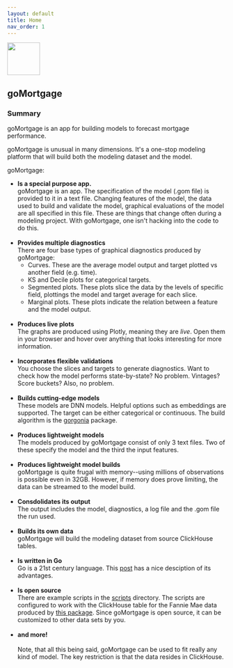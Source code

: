 ```yaml
---
layout: default
title: Home
nav_order: 1
---
```


<div style="text-align: left;">
  <img src="{{ site.baseurl }}/images/vee1c.png" width="75" height="75" />
</div>

## goMortgage

### Summary
goMortgage is an app for building models to forecast mortgage performance.

goMortgage is unusual in many dimensions. It's a one-stop modeling platform that will build both the modeling
dataset and the model.

goMortgage:

- **Is a special purpose app.**<br>
  goMortgage is an app.  The specification of the model (.gom file) is provided to it in a text file.  Changing features of
  the model, the data used to build and validate the model, graphical evaluations of the model are all specified
  in this file.  These are things that change often during a modeling project.  With goMortgage, one isn't hacking
  into the code to do this.
  <br><br>
- **Provides multiple diagnostics**<br>
  There are four base types of graphical diagnostics produced by goMortgage:
    - Curves.  These are the average model output and target plotted vs another field (e.g. time).
    - KS and Decile plots for categorical targets.
    - Segmented plots.  These plots slice the data by the levels of specific field, plottings the model and target
      average for each slice.
    - Marginal plots.  These plots indicate the relation between a feature and the model output.
      <br><br>
- **Produces live plots**<br>
  The graphs are produced using Plotly, meaning they are *live*.  Open them in your browser and hover over anything that
  looks interesting for more information.
  <br><br>
- **Incorporates flexible validations**<br>
  You choose the slices and targets to generate diagnostics.  Want to check how the model performs state-by-state?
  No problem.  Vintages? Score buckets? Also, no problem.
  <br><br>
- **Builds cutting-edge models**<br>
  These models are DNN models.  Helpful options such as embeddings are supported. The target can be either
  categorical or continuous.  The build algorithm is the
  [gorgonia](https://pkg.go.dev/gorgonia.org/gorgonia@v0.9.17#section-readme) package.
  <br><br>
- **Produces lightweight models**<br>
  The models produced by goMortgage consist of only 3 text files.  Two of these specify the model and the third
  the input features.
  <br><br>
- **Produces lightweight model builds**<br>
  goMortgage is quite frugal with memory--using millions of observations is possible even in 32GB.
  However, if memory does prove limiting, the data can be streamed to the model build.
  <br><br>
- **Consdolidates its output**<br>
  The output includes the model, diagnostics, a log file and the .gom file the run used.
  <br><br>
- **Builds its own data**<br>
  goMortgage will build the modeling dataset from source ClickHouse tables.
  <br><br>
- **Is written in Go**<br>
  Go is a 21st century language.  This [post](https://yourbasic.org/golang/advantages-over-java-python/) has a nice
  desciption of its advantages.
  <br><br>
- **Is open source**<br>
  There are example scripts in the [scripts](https://github.com/invertedv/goMortgage/tree/master/scripts) directory. The scripts are configured to work with the
  ClickHouse table for the Fannie Mae data produced by
  [this package](https://pkg.go.dev/github.com/invertedv/fannie).  Since goMortgage is open source,
  it can be customized to other data sets by you.
  <br><br>
- **and more!**
  <br><br>
  Note, that all this being said, goMortgage can be used to fit really any kind of model.  The key restriction
  is that the data resides in ClickHouse.
